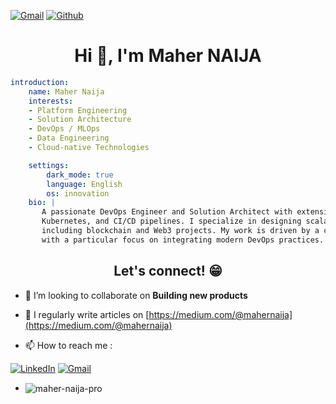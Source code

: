 [![Gmail](https://img.shields.io/badge/-maher.naija-c14438?style=flat&logo=Gmail&logoColor=white)](mailto:maher.naija@gmail.com) 
[![Github](https://img.shields.io/github/followers/maher-naija-pro?label=Follow&style=social)](https://github.com/maher-naija-pro) 

<h1 align="center">Hi 👋, I'm Maher NAIJA</h1>



``` yaml
introduction:
    name: Maher Naija
    interests:
    - Platform Engineering
    - Solution Architecture
    - DevOps / MLOps
    - Data Engineering
    - Cloud-native Technologies

    settings:
        dark_mode: true
        language: English
        os: innovation
    bio: |
       A passionate DevOps Engineer and Solution Architect with extensive experience in cloud-native technologies,
       Kubernetes, and CI/CD pipelines. I specialize in designing scalable, secure, and efficient infrastructure for complex applications,
       including blockchain and Web3 projects. My work is driven by a commitment to innovation, collaboration, and continuous improvement,
       with a particular focus on integrating modern DevOps practices.

```

<h2 align="center">
    <b>Let's connect! 😁</b>
</h2>


- 👯 I’m looking to collaborate on **Building new products**

- 📝 I regularly write articles on [https://medium.com/@mahernaija](https://medium.com/@mahernaija)

- 📫 How to reach me :

[![LinkedIn](https://img.shields.io/badge/LinkedIn-%230077B5.svg?logo=linkedin&logoColor=white)](https://www.linkedin.com/in/maher-naija-77260625//) 
[![Gmail](https://img.shields.io/badge/-maher.naija-c14438?style=flat&logo=Gmail&logoColor=white)](mailto:maher.naija@gmail.com) 

- <p><img align="center" src="https://github-readme-stats.vercel.app/api/top-langs?username=maher-naija-pro&show_icons=true&locale=en&layout=compact" alt="maher-naija-pro" /></p>









